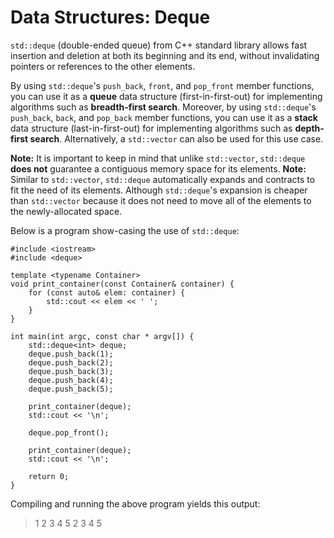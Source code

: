 # Data Structures: Deque

`std::deque` (double-ended queue) from C++ standard library allows fast insertion and deletion at both its beginning and its end, without invalidating pointers or references to the other elements.

By using `std::deque`'s `push_back`, `front`, and `pop_front` member functions, you can use it as a **queue** data structure (first-in-first-out) for implementing algorithms such as **breadth-first search**.
Moreover, by using `std::deque`'s `push_back`, `back`, and `pop_back` member functions, you can use it as a **stack** data structure (last-in-first-out) for implementing algorithms such as **depth-first search**. Alternatively, a `std::vector` can also be used for this use case.

**Note:** It is important to keep in mind that unlike `std::vector`, `std::deque` **does not** guarantee a contiguous memory space for its elements.
**Note:** Similar to `std::vector`, `std::deque` automatically expands and contracts to fit the need of its elements. Although `std::deque`'s expansion is cheaper than `std::vector` because it does not need to move all of the elements to the newly-allocated space.

Below is a program show-casing the use of `std::deque`:
```
#include <iostream>
#include <deque>

template <typename Container>
void print_container(const Container& container) {
    for (const auto& elem: container) {
        std::cout << elem << ' ';
    }
}

int main(int argc, const char * argv[]) {
    std::deque<int> deque;
    deque.push_back(1);
    deque.push_back(2);
    deque.push_back(3);
    deque.push_back(4);
    deque.push_back(5);

    print_container(deque);
    std::cout << '\n';

    deque.pop_front();

    print_container(deque);
    std::cout << '\n';

    return 0;
}
```

Compiling and running the above program yields this output:
> 1 2 3 4 5
> 2 3 4 5
